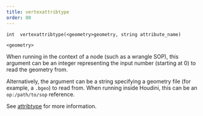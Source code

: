 ```yaml
---
title: vertexattribtype
order: 80
---
```

`int  vertexattribtype(<geometry>geometry, string attribute_name)`

`<geometry>`

When running in the context of a node (such as a wrangle SOP), this argument can be an integer representing the input number (starting at 0) to read the geometry from.

Alternatively, the argument can be a string specifying a geometry file (for example, a `.bgeo`) to read from. When running inside Houdini, this can be an `op:/path/to/sop` reference.

See [attribtype](/en/houdini-vex/attributes-and-intrinsics/attribtype "Returns the type of a geometry attribute.") for more information.
